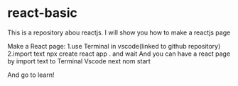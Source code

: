 # react-basic

This is a repository abou reactjs. I will show you how to make a reactjs page

Make a React page:
1.use Terminal in vscode(linked to github repository)
2.import text npx create react app . and wait
And you can have a react page by import text to Terminal Vscode next nom start

And go to learn!
